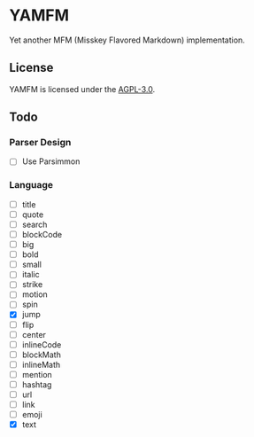 # YAMFM
Yet another MFM (Misskey Flavored Markdown) implementation.

## License
YAMFM is licensed under the [AGPL-3.0](LICENSE).

## Todo
### Parser Design
* [ ] Use Parsimmon

### Language
* [ ] title
* [ ] quote
* [ ] search
* [ ] blockCode
* [ ] big
* [ ] bold
* [ ] small
* [ ] italic
* [ ] strike
* [ ] motion
* [ ] spin
* [x] jump
* [ ] flip
* [ ] center
* [ ] inlineCode
* [ ] blockMath
* [ ] inlineMath
* [ ] mention
* [ ] hashtag
* [ ] url
* [ ] link
* [ ] emoji
* [x] text
